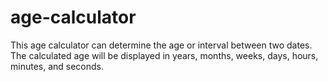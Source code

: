 # age-calculator
This age calculator can determine the age or interval between two dates. The calculated age will be displayed in years, months, weeks, days, hours, minutes, and seconds.
